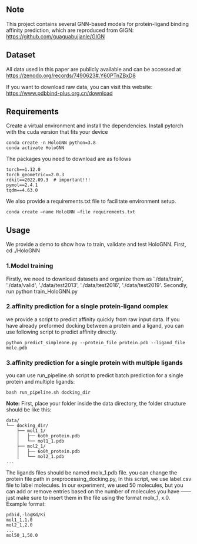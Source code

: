 ## Note 
This project contains several GNN-based models for protein-ligand binding affinity prediction, which are reproduced from GIGN: https://github.com/guaguabujianle/GIGN

## Dataset
All data used in this paper are publicly available and can be accessed at https://zenodo.org/records/7490623#.Y60PTnZBxD8

If you want to download raw data, you can visit this website: 
https://www.pdbbind-plus.org.cn/download

## Requirements
Create a virtual environment and install the dependencies.
Install pytorch with the cuda version that fits your device
```
conda create -n HoloGNN python=3.8
conda activate HoloGNN
```
The packages you need to download are as follows
```
torch==1.12.0
torch_geometric==2.0.3
rdkit==2022.09.3  # important!!!
pymol==2.4.1
tqdm==4.63.0
```
We also provide a requirements.txt file to facilitate environment setup.
```
conda create –name HoloGNN –file requirements.txt 
```

## Usage
We provide a demo to show how to train, validate and test HoloGNN.
First, cd ./HoloGNN

### 1.Model training
Firstly, we need to download datasets and organize them as './data/train', 
'./data/valid', './data/test2013', './data/test2016', './data/test2019'.
Secondly, run python train_HoloGNN.py

### 2.affinity prediction for a single protein-ligand complex
we provide a script to predict affinity quickly from raw input data.
If you have already preformed docking between a protein and a ligand, 
you can use following script to predict affinity directly.
```
python predict_simpleone.py --protein_file protein.pdb --ligand_file mole.pdb
```

### 3.affinity prediction for a single protein with multiple ligands 
you can use run_pipeline.sh script to predict batch prediction for a single protein and multiple ligands:
```
bash run_pipeline.sh docking_dir
```

**Note:** 
First, place your folder inside the data directory, the folder structure should be like this:
```
data/
└── docking_dir/
    ├── mol1_1/
    │   ├── 6o0h_protein.pdb
    │   └── mol1_1.pdb
    ├── mol2_1/
    │   ├── 6o0h_protein.pdb
    │   └── mol2_1.pdb
...
```
The ligands files should be named molx_1.pdb file.
you can change the protein file path in preprocessing_docking.py, 
In this script, we use label.csv file to label molecules. In our experiment, we used 50 molecules, but 
you can add or remove entries based on the number of molecules you have —— just make sure to insert them in the file using the format molx_1, x.0.
Example format:
```
pdbid,-logKd/Ki
mol1_1,1.0
mol2_1,2.0
...
mol50_1,50.0
```
